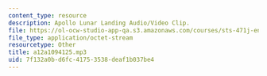 ```yaml
---
content_type: resource
description: Apollo Lunar Landing Audio/Video Clip.
file: https://ol-ocw-studio-app-qa.s3.amazonaws.com/courses/sts-471j-engineering-apollo-the-moon-project-as-a-complex-system-spring-2007/7f132a0bd6fc41753538deaf1b037be4_a12a1094125.mp3
file_type: application/octet-stream
resourcetype: Other
title: a12a1094125.mp3
uid: 7f132a0b-d6fc-4175-3538-deaf1b037be4
---
```

